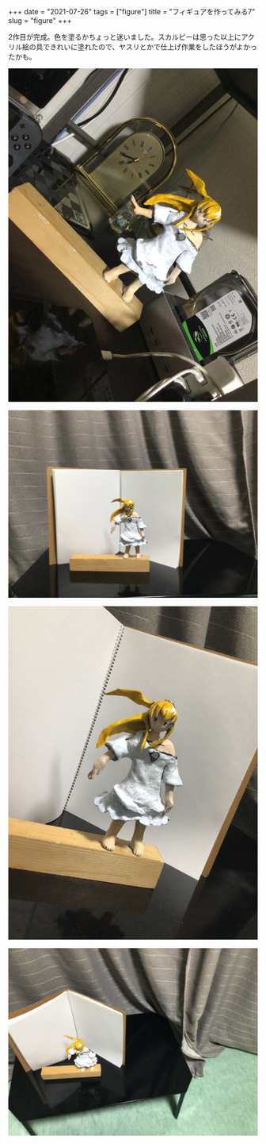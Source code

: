 +++
date = "2021-07-26"
tags = ["figure"]
title = "フィギュアを作ってみる7"
slug = "figure"
+++

2作目が完成。色を塗るかちょっと迷いました。スカルピーは思った以上にアクリル絵の具できれいに塗れたので、ヤスリとかで仕上げ作業をしたほうがよかったかも。

<a href="https://raw.githubusercontent.com/syui/img/master/other/figure_make_17.jpg"><img src="https://raw.githubusercontent.com/syui/img/master/other/figure_make_17.jpg" alt="ai-figure"/></a>

<a href="https://raw.githubusercontent.com/syui/img/master/other/figure_make_14.jpg"><img src="https://raw.githubusercontent.com/syui/img/master/other/figure_make_14.jpg" alt="ai-figure"/></a>

<a href="https://raw.githubusercontent.com/syui/img/master/other/figure_make_15.jpg"><img src="https://raw.githubusercontent.com/syui/img/master/other/figure_make_15.jpg" alt="ai-figure"/></a>

<a href="https://raw.githubusercontent.com/syui/img/master/other/figure_make_16.jpg"><img src="https://raw.githubusercontent.com/syui/img/master/other/figure_make_16.jpg" alt="ai-figure"/></a>

